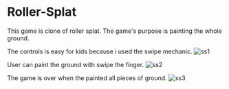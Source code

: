 # Roller-Splat

This game is clone of roller splat. The game's purpose is painting the whole ground.

The controls is easy for kids because i used the swipe mechanic.
![ss1](https://user-images.githubusercontent.com/61265491/184643660-db485ad4-7da6-497c-962c-5be614553b49.png)

User can paint the ground with swipe the finger.
![ss2](https://user-images.githubusercontent.com/61265491/184643762-f77305d0-6a76-4d7c-a525-dbe16afc1796.png)

The game is over when the painted all pieces of ground.
![ss3](https://user-images.githubusercontent.com/61265491/184643791-ac277609-9adf-4ed2-915e-80f43e5651ec.png)
